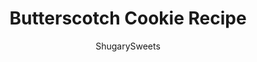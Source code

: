 ---
layout: ../../layouts/MarkdownPostLayout.astro
title: Butterscotch Cookie Recipe
author: ShugarySweets
pubDate: 2019-01-15
description: "Chewy on the inside, crunchy on the outside, these Butterscotch Cookies only get better with time! You&#x27;ll love the sugar coating and rich butterscotch flavor."
image_url: https://www.shugarysweets.com/wp-content/uploads/2011/09/butterscotch-cookies-facebook.jpg
tags: ["Cookies","American"]
calories: 83
protein: 1
carbohydrates: 13
fats: 3
fiber: 0
ingredients: ["3/4 cup unsalted butter","2 cups light brown sugar, packed (divided)","½ teaspoon kosher salt","2 large eggs","1 teaspoon vanilla extract","2½ cups all-purpose flour","½ teaspoon baking soda","1 teaspoon baking powder","2 Tablespoons granulated sugar"]
serves: 4
time: "25 minutes"
prepTime: "10 minutes"
instructions: ["Heat butter in small skillet on medium heat. Allow to froth up, then brown. Here is a great article on how to brown butter (for today's cookies you want the butter to JUST begin the browning process) Remove from heat.","Preheat oven to 375 degrees F. Line a cookie sheet with parchment paper, set aside.","In large mixing bowl, add browned butter plus 1 3/4 cups brown sugar. Mix on medium speed, add salt, eggs and vanilla. Stir in flour, baking soda and baking powder.","In small bowl, mix 1/4 cup reserved brown sugar and 2 Tablespoons granulated sugar together. Using a 1 Tablespoon small scoop, scoop up dough (will be consistency of play-doh) and roll into a ball. Then roll in sugar mixture.","Place on prepared cookie sheet. Bake for 10 minutes. Remove from cookie sheet and cool on wire rack."]
nutrition: ["83 calories","13 grams carbohydrates","15 milligrams cholesterol","3 grams fat","0 grams fiber","1 grams protein","2 grams saturated fat","42 milligrams sodium","8 grams sugar","0 grams trans fat","1 grams unsaturated fat"]
---